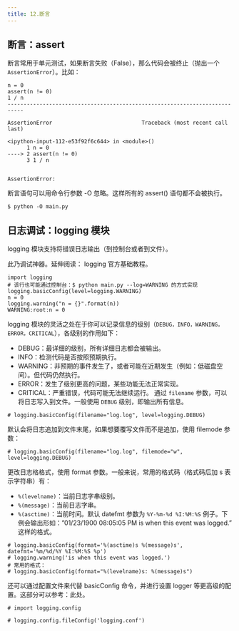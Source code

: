 ```yaml
---
title: 12.断言
---
```

## 断言：assert

断言常用于单元测试，如果断言失败（False），那么代码会被终止（抛出一个 `AssertionError`）。比如：

```
n = 0
assert(n != 0)
1 / n
---------------------------------------------------------------------------

AssertionError                            Traceback (most recent call last)

<ipython-input-112-e53f92f6c644> in <module>()
      1 n = 0
----> 2 assert(n != 0)
      3 1 / n


AssertionError: 
```

断言语句可以用命令行参数 -O 忽略。这样所有的 assert() 语句都不会被执行。

```
$ python -O main.py
```

## 日志调试：logging 模块

logging 模块支持将错误日志输出（到控制台或者到文件）。

此乃调试神器。延伸阅读： logging 官方基础教程。

```
import logging
# 该行也可能通过控制台：$ python main.py --log=WARNING 的方式实现
logging.basicConfig(level=logging.WARNING)
n = 0
logging.warning("n = {}".format(n))
WARNING:root:n = 0
```

logging 模块的灵活之处在于你可以记录信息的级别（`DEBUG，INFO，WARNING，ERROR，CRITICAL`），各级别的作用如下：

* DEBUG：最详细的级别，所有详细日志都会被输出。
* INFO：检测代码是否按照预期执行。
* WARNING：非预期的事件发生了，或者可能在近期发生（例如：低磁盘空间）。但代码仍然执行。
* ERROR：发生了级别更高的问题，某些功能无法正常实现。
* CRITICAL：严重错误，代码可能无法继续运行。 通过 `filename` 参数，可以将日志写入到文件。一般使用 `DEBUG` 级别，即输出所有信息。

```
# logging.basicConfig(filename="log.log", level=logging.DEBUG)
```

默认会将日志追加到文件末尾，如果想要覆写文件而不是追加，使用 filemode 参数：

```
# logging.basicConfig(filename="log.log", filemode="w", level=logging.DEBUG)
```

更改日志格格式，使用 format 参数。一般来说，常用的格式码（格式码后加 s 表示字符串）有：

* `%(levelname)`：当前日志字串级别。
* `%(message)`：当前日志字串。
* `%(asctime)`：当前时间。默认 datefmt 参数为 `%Y-%m-%d %I:%M:%S` 例子。下例会输出形如：”01/23/1900 08:05:05 PM is when this event was logged.” 这样的格式。

```
# logging.basicConfig(format='%(asctime)s %(message)s', datefmt='%m/%d/%Y %I:%M:%S %p')
# logging.warning('is when this event was logged.')
# 常用的格式：
# logging.basicConfig(format="%(levelname)s: %(message)s")
```

还可以通过配置文件来代替 basicConfig 命令，并进行设置 logger 等更高级的配置。这部分可以参考：此处。

```
# import logging.config

# logging.config.fileConfig('logging.conf')
```
